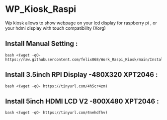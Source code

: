# WP_Kiosk_Raspi

Wp kiosk allows to show webpage on your lcd display for raspberry pi , or your hdmi display
with touch compatibility (Xorg)

## Install Manual Setting :

```
bash <(wget -qO- https://raw.githubusercontent.com/felix068/Work_Raspi_Kiosk/main/Install.sh)
```

## Install 3.5inch RPI Display -480X320 XPT2046 :

```
bash <(wget -qO- https://tinyurl.com/4h5cr4zm)
```

## Install 5inch HDMI LCD V2 -800X480 XPT2046 :

```
bash <(wget -qO- https://tinyurl.com/4nehdfhv)
```
